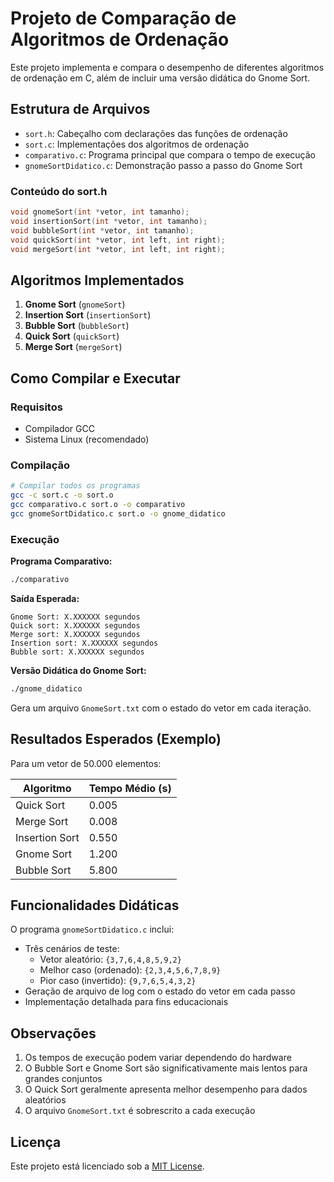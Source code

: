 # Projeto de Comparação de Algoritmos de Ordenação

Este projeto implementa e compara o desempenho de diferentes algoritmos de ordenação em C, além de incluir uma versão didática do Gnome Sort.

## Estrutura de Arquivos

- `sort.h`: Cabeçalho com declarações das funções de ordenação
- `sort.c`: Implementações dos algoritmos de ordenação
- `comparativo.c`: Programa principal que compara o tempo de execução
- `gnomeSortDidatico.c`: Demonstração passo a passo do Gnome Sort

### Conteúdo do sort.h
```c
void gnomeSort(int *vetor, int tamanho);
void insertionSort(int *vetor, int tamanho);
void bubbleSort(int *vetor, int tamanho);
void quickSort(int *vetor, int left, int right);
void mergeSort(int *vetor, int left, int right);
```

## Algoritmos Implementados

1. **Gnome Sort** (`gnomeSort`)
2. **Insertion Sort** (`insertionSort`)
3. **Bubble Sort** (`bubbleSort`)
4. **Quick Sort** (`quickSort`)
5. **Merge Sort** (`mergeSort`)

## Como Compilar e Executar

### Requisitos
- Compilador GCC
- Sistema Linux (recomendado)

### Compilação
```bash
# Compilar todos os programas
gcc -c sort.c -o sort.o
gcc comparativo.c sort.o -o comparativo
gcc gnomeSortDidatico.c sort.o -o gnome_didatico
```

### Execução
**Programa Comparativo:**
```bash
./comparativo
```

**Saída Esperada:**
```
Gnome Sort: X.XXXXXX segundos
Quick sort: X.XXXXXX segundos
Merge sort: X.XXXXXX segundos
Insertion sort: X.XXXXXX segundos
Bubble sort: X.XXXXXX segundos
```

**Versão Didática do Gnome Sort:**
```bash
./gnome_didatico
```
Gera um arquivo `GnomeSort.txt` com o estado do vetor em cada iteração.

## Resultados Esperados (Exemplo)
Para um vetor de 50.000 elementos:

| Algoritmo       | Tempo Médio (s) |
|-----------------|-----------------|
| Quick Sort      | 0.005           |
| Merge Sort      | 0.008           |
| Insertion Sort  | 0.550           |
| Gnome Sort      | 1.200           |
| Bubble Sort     | 5.800           |

## Funcionalidades Didáticas
O programa `gnomeSortDidatico.c` inclui:
- Três cenários de teste:
  - Vetor aleatório: `{3,7,6,4,8,5,9,2}`
  - Melhor caso (ordenado): `{2,3,4,5,6,7,8,9}`
  - Pior caso (invertido): `{9,7,6,5,4,3,2}`
- Geração de arquivo de log com o estado do vetor em cada passo
- Implementação detalhada para fins educacionais

## Observações
1. Os tempos de execução podem variar dependendo do hardware
2. O Bubble Sort e Gnome Sort são significativamente mais lentos para grandes conjuntos
3. O Quick Sort geralmente apresenta melhor desempenho para dados aleatórios
4. O arquivo `GnomeSort.txt` é sobrescrito a cada execução

## Licença
Este projeto está licenciado sob a [MIT License](LICENSE).